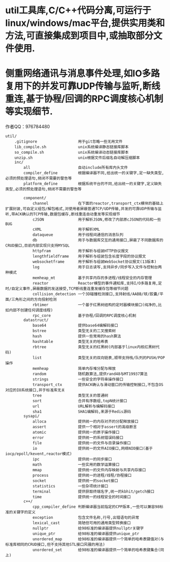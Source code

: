 # util工具库,C/C++代码分离,可运行于linux/windows/mac平台,提供实用类和方法,可直接集成到项目中,或抽取部分文件使用.  
# 侧重网络通讯与消息事件处理,如IO多路复用下的并发可靠UDP传输与监听,断线重连,基于协程/回调的RPC调度核心机制等实现细节.  
作者QQ：976784480  
  
	util/  
		.gitignore					用于git忽略一些无用文件  
		lib_compile.sh				unix系统编译静态链接库脚本  
		so_compile.sh				unix系统编译动态链接库脚本  
		unzip.sh					unix根据文件后缀名自动解压缩脚本  
		inc/  
			all						自动include所有库内头文件  
			compiler_define			根据编译器不同,给出统一的关键字,定一缺失类型,必须的预处理语句,频闭不需要的警告等  
			platform_define			根据系统平台的不同,给出统一的关键字,定义缺失类型,必须的预处理语句,频闭不需要的警告等  
  
			component/  
				channel				在下面的reactor,transport_ctx模块的基础上扩展封装,可自定义组包/解包格式,对使用者屏蔽普通TCP/UDP传输,并发的可靠UDP传输与监听,带ACK确认的TCP传输,数据包缓存,断线重连自动重发等实现细节  
				cJSON				用于解析JSON,修改了内部原cJSON的代码和一些BUG  
				cXML				用于解析XML  
				dataqueue			用于线程间通信的消息队列  
				db					用于与数据库交互的通用接口,屏蔽了不同数据库的CRUD接口,目前内部实现只支持MYSQL  
				httpfram			用于解析与组装HTTP协议报文  
				lengthfieldframe	用于解析与组装包含长度字段的协议报文  
				websocketframe		用于解析与组装WebSocket协议报文(13版本)  
				log					用于日志读写,支持异步/同步写入文件与控制台两种模式  
				memheap_mt			基于共享内存的多进程/线程安全的内存管理  
				reactor				Reactor模型的事件通知库,支持I/O多路复用,定时/自定义事件,屏蔽数据的发送接受,TCP断线重连重发缓存包等细节问题  
				collision_detection	一个3D碰撞检测接口,支持射线/AABB/球/胶囊/平面/三角形之间的方向投射检测  
				rbtimer				一个基于红黑树结构的定时器模块接口(纯净的,比如内部不创建任何调度线程)  
				rpc_core			基于协程/回调的RPC调度核心机制  
			datastruct/  
				base64				提供base64编解码接口  
				bstree				类型无关的二叉搜索树  
				hash				提供一些常用的hash算法  
				hashtable			类型无关的哈希表  
				rbtree				类型无关的红黑树(内部基于linux内核红黑树代码)  
				list				类型无关的双向链表,顺带支持栈/队列的PUSH/POP操作  
				memheap				简单内存堆分配与释放  
				random				随机数算法,提供rand48与MT19937算法  
				strings				一些安全的字符串操作接口  
				transport_ctx		提供ACK确认与滑动窗口的传输控制接口,不包含OS对应的IO系统接口,并于标准库无关  
				tree				类型无关的普通树  
				sort				合并有序数组,topN统计接口  
				url					URL解析与编解码接口  
				sha1				SHA1编解码,来源于Redis源码  
			sysapi/  
				alloca				提供统一的内存对齐的分配释放接口  
				assert				提供一个相对于assert的高级断言  
				atomic				提供统一的原子操作接口  
				error				提供统一的系统错误码接口  
				file				提供统一的文件与目录操作接口  
				io					提供统一的文件AIO接口,网络NIO接口(基于iocp/epoll/kevent,reactor模式)  
				ipc					提供统一的同步接口  
				math				一些实用的数学运算接口  
				mmap				提供统一的文件内存映射与共享内存接口  
				process				提供统一的进程/线程/协程接口  
				socket				提供统一的socket接口  
				statistics			一些杂项统计接口  
				terminal			提供获取终端名字,统一的kbhit/getch接口  
				time				提供统一的线程安全的时间接口  
			c++/  
				cpp_compiler_define	判断编译器当前指定的CPP版本,一些可以兼容98标准的关键字的定义  
				exception			包含文件名称,行号,出错语句的异常  
				lexical_cast		简陋但可用的通用类型转换接口  
				nullptr				给98标准的编译器提供nullptr关键字  
				unique_ptr			给98标准的编译器提供unique_ptr  
				unordered_map		给98标准的编译器提供一个简单的哈希表键值对(与标准库相同的CRUD接口,但不支持其他STL接口风骚的用法)  
				unordered_set		给98标准的编译器提供一个简单的哈希表键集合(同上)  

